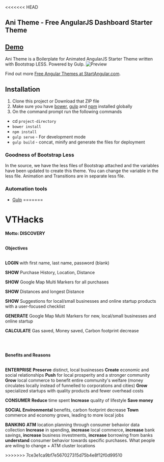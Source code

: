 <<<<<<< HEAD
## Ani Theme - Free AngularJS Dashboard Starter Theme

## [Demo](http://rawgit.com/start-angular/ani-theme/master/dist/index.html)

Ani Theme is a Boilerplate for Animated AngularJS Starter Theme written with Bootstrap LESS. Powered by Gulp.
![Preview](/examples/preview.png)

Find out more [Free Angular Themes at StartAngular.com](http://www.startangular.com/).

## Installation
1. Clone this project or Download that ZIP file
2. Make sure you have [bower](http://bower.io/), [gulp](https://www.npmjs.com/package/gulp) and  [npm](https://www.npmjs.org/) installed globally
3. On the command prompt run the following commands
- cd `project-directory`
- `bower install`
- `npm install`
- `gulp serve` - For development mode
- `gulp build` - concat, minify and generate the files for deployment


### Goodness of Bootstrap Less
In the source, we have the less files of Bootstrap attached and the variables have been updated to create this theme. You can change the variable in the less file. Animation and Transitions are in separate less file.   

### Automation tools

- [Gulp](http://gulpjs.com/)
=======
# VTHacks

<b>Motto: DISCOVERY</b><br></br>

<b>Objectives</b><br></br>
<p><b>LOGIN</b> with first name, last name, password (blank)</p>
<p><b>SHOW</b> Purchase History, Location, Distance</p>
<p><b>SHOW</b> Google Map Multi Markers for all purchases</p>
<p><b>SHOW</b> Distances and longest Distance</p>
<p><b>SHOW</b> Suggestions for local/small businesses and online startup products with a user-focused checklist</p>
<p><b>GENERATE</b> Google Map Multi Markers for new, local/small businesses and online startup</p>
<p><b>CALCULATE</b> Gas saved, Money saved, Carbon footprint decrease</p><br></br>

<b>Benefits and Reasons</b><br></br>
<p> <b>ENTERPRISE</b>
<b>Preserve</b> distinct, local businesses
<b>Create</b> economic and social relationships
<b>Push</b> for local prosperity and a stronger community
<b>Grow</b> local commerce to benefit entire community's welfare (money circulates locally instead of funnelled to corporations and cities)
<b>Grow</b> specialized startups with quality products and fewer overhead costs
</p>
<p><b>CONSUMER</b>
<b>Reduce</b> time spent
<b>Increase</b> quality of lifestyle
<b>Save money</b>
</p>
<p><b>SOCIAL</b>
<b>Environmental</b> benefits, carbon footprint decrease
<b>Town</b> commerce and economy grows, leading to more local jobs
</p>
<p><b>BANKING</b>
<b>ATM</b> location planning through consumer behavior data collection
<b>Increase</b> in spending, <b>increase</b> local commerce, <b>increase</b> bank savings, <b>increase</b> business investments, <b>increase</b> borrowing from banks
<b>understand</b> consumer behavior towards specific purchases. What people are wiling to change + ATM cluster locations
</p>
>>>>>>> 7ce3e1ca9bf7e567027315d75b4e8f12f0d99510
